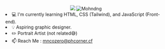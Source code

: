 <div align="center">
<img src="https://user-images.githubusercontent.com/93068579/195852067-cf749b1f-c6c1-4206-b0c4-37e2f395c71f.svg">
<img src="https://user-images.githubusercontent.com/93068579/195847357-df445b1a-3ec6-4c77-9a46-27727c38a041.svg" alt="Mohndng">
</div>
<div align="left">
<li>
💻 I'm currently learning HTML, CSS (Tailwind), and JavaScript (Front-end).
</li>
<li>
💡 Aspiring graphic designer.
</li>
<li>
✏️ Portrait Artist (not related😅)
</li>
<li>
📫 Reach Me : <a href="mailto:mncozero@phcorner.cf">mncozero@phcorner.cf</a>
</li>
</div>
